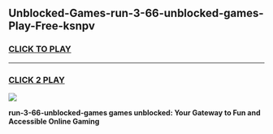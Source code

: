 
## Unblocked-Games-run-3-66-unblocked-games-Play-Free-ksnpv
<h3>
<a href="https://premium76.site?title=run-3-66-unblocked-games&ref=23A">CLICK TO PLAY</a></h3>
<hr>

<h3>
<a href="https://premium76.site?title=run-3-66-unblocked-games&ref=23A">CLICK 2 PLAY</a>
  
</h3>

<a href="https://premium76.site?title=run-3-66-unblocked-games&ref=23A"><img src="https://clearcache.store/games.png"></a>


**run-3-66-unblocked-games games unblocked: Your Gateway to Fun and Accessible Online Gaming**
